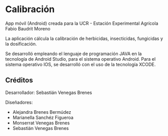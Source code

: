 # Calibración

App móvil (Android) creada para la UCR - Estación Experimental Agrícola Fabio Baudrit Moreno

La aplicación cálcula la calibración de herbicidas, insecticidas, fungicidas y la dosificación.

Se desarrolló empleando el lenguaje de programación JAVA en la tecnología de Android Studio, para el sistema operativo Android.
Para el sistema operativo IOS, se desarrolló con el uso de la tecnología XCODE.

## Créditos

Desarrollador: Sebastián Venegas Brenes

Diseñadores: 
- Alejandra Brenes Bermúdez
- Marianella Sanchéz Figueroa
- Monserrat Venegas Brenes
- Sebastián Venegas Brenes
